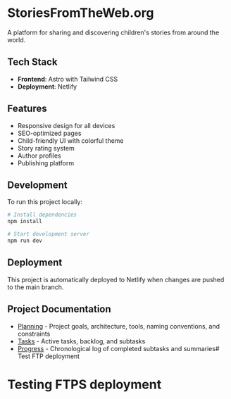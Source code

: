 # StoriesFromTheWeb.org

A platform for sharing and discovering children's stories from around the world.

## Tech Stack

- **Frontend**: Astro with Tailwind CSS
- **Deployment**: Netlify

## Features

- Responsive design for all devices
- SEO-optimized pages
- Child-friendly UI with colorful theme
- Story rating system
- Author profiles
- Publishing platform

## Development

To run this project locally:

```bash
# Install dependencies
npm install

# Start development server
npm run dev
```

## Deployment

This project is automatically deployed to Netlify when changes are pushed to the main branch.

## Project Documentation

- [Planning](PLANNING.md) - Project goals, architecture, tools, naming conventions, and constraints
- [Tasks](TASK.md) - Active tasks, backlog, and subtasks
- [Progress](PROGRESS.md) - Chronological log of completed subtasks and summaries# Test FTP deployment
# Testing FTPS deployment
